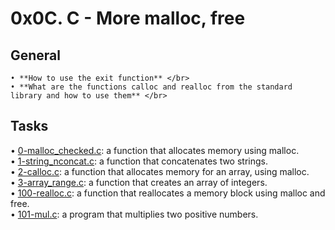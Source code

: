 # 0x0C. C - More malloc, free

## General
	• **How to use the exit function** </br>
	• **What are the functions calloc and realloc from the standard library and how to use them** </br>

## Tasks

• [0-malloc_checked.c](https://github.com/younesscoderr/alx-low_level_programming/blob/master/0x0C-more_malloc_free/0-malloc_checked.c):  a function that allocates memory using malloc.</br>
• [1-string_nconcat.c](https://github.com/younesscoderr/alx-low_level_programming/blob/master/0x0C-more_malloc_free/1-string_nconcat.c):  a function that concatenates two strings.</br>
• [2-calloc.c](https://github.com/younesscoderr/alx-low_level_programming/blob/master/0x0C-more_malloc_free/2-calloc.c):  a function that allocates memory for an array, using malloc.</br>
• [3-array_range.c](https://github.com/younesscoderr/alx-low_level_programming/blob/master/0x0C-more_malloc_free/3-array_range.c):  a function that creates an array of integers.</br>
• [100-realloc.c](https://github.com/younesscoderr/alx-low_level_programming/blob/master/0x0C-more_malloc_free/100-realloc.c):  a function that reallocates a memory block using malloc and free.</br>
• [101-mul.c](https://github.com/younesscoderr/alx-low_level_programming/blob/master/0x0C-more_malloc_free/101-mul.c):  a program that multiplies two positive numbers.</br>
